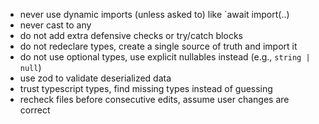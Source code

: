 - never use dynamic imports (unless asked to) like `await import(..)
- never cast to any
- do not add extra defensive checks or try/catch blocks
- do not redeclare types, create a single source of truth and import it
- do not use optional types, use explicit nullables instead (e.g., `string | null`)
- use zod to validate deserialized data
- trust typescript types, find missing types instead of guessing
- recheck files before consecutive edits, assume user changes are correct
